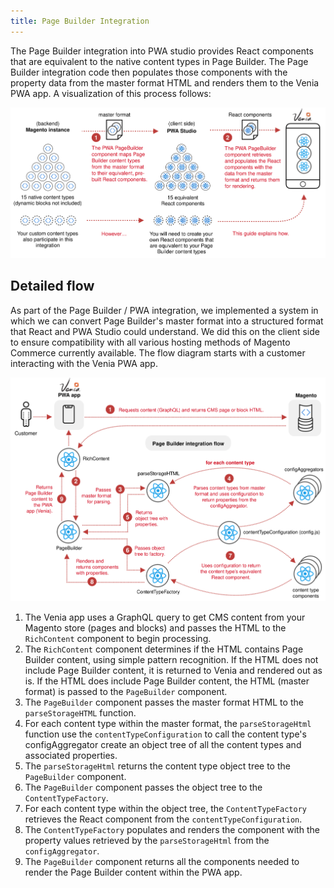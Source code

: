 ```yaml
---
title: Page Builder Integration
---
```


The Page Builder integration into PWA studio provides React components that are equivalent to the native content types in Page Builder. The Page Builder integration code then populates those components with the property data from the master format HTML and renders them to the Venia PWA app. A visualization of this process follows:

![Page Builder Integration Overview](PageBuilderIntegration.svg)

## Detailed flow

As part of the Page Builder / PWA integration, we implemented a system in which we can convert Page Builder's master format into a structured format that React and PWA Studio could understand. We did this on the client side to ensure compatibility with all various hosting methods of Magento Commerce currently available. The flow diagram starts with a customer interacting with the Venia PWA app. 

![Page Builder Integration Details](PageBuilderIntegrationDetails.svg)

1. The Venia app uses a GraphQL query to get CMS content from your Magento store (pages and blocks) and passes the HTML to the `RichContent` component to begin processing.
2. The `RichContent` component determines if the HTML contains Page Builder content, using simple pattern recognition. If the HTML does not include Page Builder content, it is returned to Venia and rendered out as is. If the HTML does include Page Builder content, the HTML (master format) is passed to the `PageBuilder` component.
3. The `PageBuilder` component passes the master format HTML to the `parseStorageHTML` function.
4. For each content type within the master format, the `parseStorageHtml` function use the `contentTypeConfiguration` to call the content type's configAggregator create an object tree of all the content types and associated properties. 
5. The `parseStorageHtml` returns the content type object tree to the `PageBuilder` component. 
6. The `PageBuilder` component passes the object tree to the `ContentTypeFactory`.
7. For each content type within the object tree, the `ContentTypeFactory` retrieves the React component from the `contentTypeConfiguration`.
8. The `ContentTypeFactory` populates and renders the component with the property values retrieved by the `parseStorageHtml` from the `configAggregator`.
9. The `PageBuilder` component returns all the components needed to render the Page Builder content within the PWA app.
